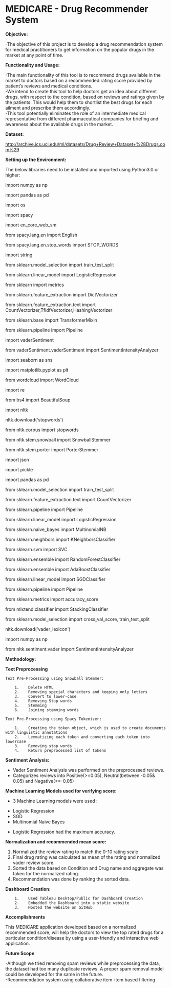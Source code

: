 # MEDICARE - Drug Recommender System

**Objective:**


-The objective of this project is to develop a drug recommendation system for medical practitioners to get information on the popular drugs in the market at any point of time.

**Functionality and Usage:**

-The main functionality of this tool is to recommend drugs available in the market to doctors based on a recommended rating score provided by patient’s reviews and medical conditions.<br/>
-We intend to create this tool to help doctors get an idea about different drugs, with respect to the condition, based on reviews and ratings given by the patients. This would help them to shortlist the best drugs for each ailment and prescribe them accordingly.<br/> 
-This tool potentially eliminates the role of an intermediate medical representative from different pharmaceutical companies for briefing and awareness about the available drugs in the market.

**Dataset:**

http://archive.ics.uci.edu/ml/datasets/Drug+Review+Dataset+%28Drugs.com%29


**Setting up the Environment:**

The below libraries need to be installed and imported using Python3.0 or higher:

  
  import numpy as np
  
  import pandas as pd
  
  import os
  
  import spacy
  
  import en_core_web_sm
  
  from spacy.lang.en import English
  
  from spacy.lang.en.stop_words import STOP_WORDS
  
  import string
  
  from sklearn.model_selection import train_test_split
  
  from sklearn.linear_model import LogisticRegression
  
  from sklearn import metrics
  
  from sklearn.feature_extraction import DictVectorizer
  
  from sklearn.feature_extraction.text import CountVectorizer,TfidfVectorizer,HashingVectorizer
  
  from sklearn.base import TransformerMixin
  
  from sklearn.pipeline import Pipeline
  
  import vaderSentiment
  
  from vaderSentiment.vaderSentiment import SentimentIntensityAnalyzer
  
  import seaborn as sns
  
  import matplotlib.pyplot as plt
  
  from wordcloud import WordCloud
  
  import re
  
  from bs4 import BeautifulSoup
  
  import nltk
  
  nltk.download('stopwords')
  
  from nltk.corpus import stopwords
  
  from nltk.stem.snowball import SnowballStemmer
  
  from nltk.stem.porter import PorterStemmer
  
  import json
  
  import pickle
  
  import pandas as pd
  
  from sklearn.model_selection import train_test_split
  
  from sklearn.feature_extraction.text import CountVectorizer
  
  from sklearn.pipeline import Pipeline
  
  from sklearn.linear_model import LogisticRegression
  
  from sklearn.naive_bayes import MultinomialNB
  
  from sklearn.neighbors import KNeighborsClassifier
  
  from sklearn.svm import SVC
  
  from sklearn.ensemble import RandomForestClassifier
  
  from sklearn.ensemble import AdaBoostClassifier
  
  from sklearn.linear_model import SGDClassifier
  
  from sklearn.pipeline import Pipeline
  
  from sklearn.metrics import accuracy_score
  
  from mlxtend.classifier import StackingClassifier
  
  from sklearn.model_selection import cross_val_score, train_test_split
  
  nltk.download('vader_lexicon')

  import numpy as np
  
  from nltk.sentiment.vader import SentimentIntensityAnalyzer
  
 **Methodology:**
 
 **Text Preprocessing** 
 
    Text Pre-Processing using Snowball Stemmer:
        
        1.    Delete HTML 
        2.    Removing special characters and keeping only letters
        3.    Convert to lower-case
        4.    Removing Stop words
        5.    Stemming
        6.    Joining stemming words

    Text Pre-Processing using Spacy Tokenizer:
  
        1.    Creating the token object, which is used to create documents with linguistic annotations
        2.    Lemmatizing each token and converting each token into lowercase
        3.    Removing stop words   
        4.    Return preprocessed list of tokens
        
  **Sentiment Analysis:**
  
   - Vader Sentiment Analysis was performed on the preprocessed reviews.<br/>
   - Categorizes reviews into Positive(>=0.05), Neutral(between -0.05& 0.05) and Negative(<=-0.05)​
      
  **Machine Learning Models used for verifying score:**
  
  - 3 Machine Learning models were used :
  
   * Logistic Regression
   * SGD
   * Multinomial Naive Bayes
   
   - Logistic Regression had the maximum accuracy.
   
  **Normalization and recommended mean score:**
  
   1. Normalized the review rating to match the 0-10 rating scale
   2. Final drug rating was calculated as mean of the rating and normalized vader review score.
   3. Sorted the data based on Condition and Drug name and aggregate was taken for the normalized rating. 
   4. Recommendation was done by ranking the sorted data.
      
  **Dashboard Creation:**
  
        1.    Used Tableau Desktop/Public for Dashboard Creation
        2.    Embedded the Dashboard into a static website
        3.    Hosted the website on GitHub
        
        
  **Accomplishments**
  
This MEDICARE application developed based on a normalized recommended score, will help the doctors to view the top rated drugs for a    particular condition/disease by using a user-friendly and interactive web application. 

  **Future Scope**
  
-Although we tried removing spam reviews while preprocessing the data, the dataset had too many duplicate reviews. A proper spam removal model could be developed for the same in the future.<br/>
-Recommendation system using collaborative item-item based filtering 
  
